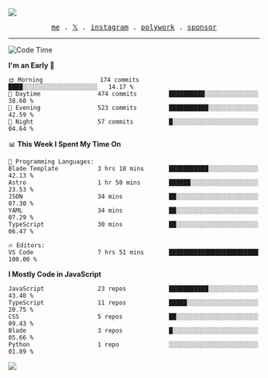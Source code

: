 <img style="bottom: 800px;" src="https://imgur.com/rilHVxA.png"/>
<p align="center">
  <samp>
    <a href="https://fayln.com">me</a> .
    <!-- <a href="https://fayln.com/projects">projects</a> . -->
    <a href="https://go.fayln.com/twitter">𝕏</a> .
    <a href="https://go.fayln.com/instagram">instagram</a> .
    <a href="https://go.fayln.com/polywork">polywork</a> .
    <a href="https://github.com/sponsors/faridhnzz">sponsor</a>
  </samp>
</p>

---
<!--START_SECTION:waka-->
![Code Time](http://img.shields.io/badge/Code%20Time-2%2C143%20hrs%2049%20mins-blue)

**I'm an Early 🐤** 

```text
🌞 Morning                174 commits         ████░░░░░░░░░░░░░░░░░░░░░   14.17 % 
🌆 Daytime                474 commits         ██████████░░░░░░░░░░░░░░░   38.60 % 
🌃 Evening                523 commits         ███████████░░░░░░░░░░░░░░   42.59 % 
🌙 Night                  57 commits          █░░░░░░░░░░░░░░░░░░░░░░░░   04.64 % 
```


📊 **This Week I Spent My Time On** 

```text
💬 Programming Languages: 
Blade Template           3 hrs 18 mins       ███████████░░░░░░░░░░░░░░   42.13 % 
Astro                    1 hr 50 mins        ██████░░░░░░░░░░░░░░░░░░░   23.53 % 
JSON                     34 mins             ██░░░░░░░░░░░░░░░░░░░░░░░   07.30 % 
YAML                     34 mins             ██░░░░░░░░░░░░░░░░░░░░░░░   07.29 % 
TypeScript               30 mins             ██░░░░░░░░░░░░░░░░░░░░░░░   06.47 % 

🔥 Editors: 
VS Code                  7 hrs 51 mins       █████████████████████████   100.00 % 
```

**I Mostly Code in JavaScript** 

```text
JavaScript               23 repos            ███████████░░░░░░░░░░░░░░   43.40 % 
TypeScript               11 repos            █████░░░░░░░░░░░░░░░░░░░░   20.75 % 
CSS                      5 repos             ██░░░░░░░░░░░░░░░░░░░░░░░   09.43 % 
Blade                    3 repos             █░░░░░░░░░░░░░░░░░░░░░░░░   05.66 % 
Python                   1 repo              ░░░░░░░░░░░░░░░░░░░░░░░░░   01.89 % 
```




<!--END_SECTION:waka-->

![](https://hit.yhype.me/github/profile?user_id=29797712)

